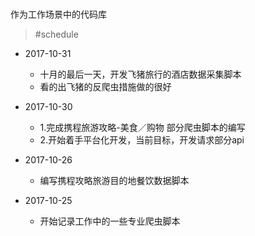 # 
作为工作场景中的代码库
> #schedule

- 2017-10-31
	- 十月的最后一天，开发飞猪旅行的酒店数据采集脚本
	- 看的出飞猪的反爬虫措施做的很好
- 2017-10-30

	- 1.完成携程旅游攻略-美食／购物 部分爬虫脚本的编写
	- 2.开始着手平台化开发，当前目标，开发请求部分api

- 2017-10-26

	- 编写携程攻略旅游目的地餐饮数据脚本

- 2017-10-25

	- 开始记录工作中的一些专业爬虫脚本


